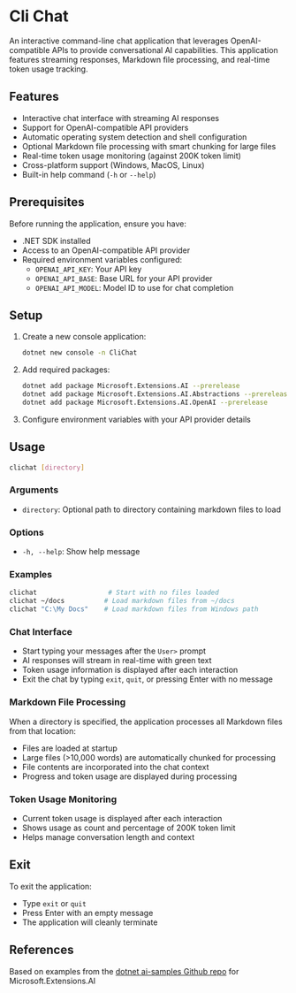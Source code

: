 # Cli Chat

An interactive command-line chat application that leverages OpenAI-compatible APIs to provide conversational AI capabilities. This application features streaming responses, Markdown file processing, and real-time token usage tracking.

## Features

- Interactive chat interface with streaming AI responses
- Support for OpenAI-compatible API providers
- Automatic operating system detection and shell configuration
- Optional Markdown file processing with smart chunking for large files
- Real-time token usage monitoring (against 200K token limit)
- Cross-platform support (Windows, MacOS, Linux)
- Built-in help command (`-h` or `--help`)

## Prerequisites

Before running the application, ensure you have:

- .NET SDK installed
- Access to an OpenAI-compatible API provider
- Required environment variables configured:
  - `OPENAI_API_KEY`: Your API key
  - `OPENAI_API_BASE`: Base URL for your API provider
  - `OPENAI_API_MODEL`: Model ID to use for chat completion

## Setup

1. Create a new console application:

   ```bash
   dotnet new console -n CliChat
   ```

2. Add required packages:

   ```bash
   dotnet add package Microsoft.Extensions.AI --prerelease
   dotnet add package Microsoft.Extensions.AI.Abstractions --prerelease
   dotnet add package Microsoft.Extensions.AI.OpenAI --prerelease
   ```

3. Configure environment variables with your API provider details

## Usage

```bash
clichat [directory]
```

### Arguments

- `directory`: Optional path to directory containing markdown files to load

### Options

- `-h, --help`: Show help message

### Examples

```bash
clichat                  # Start with no files loaded
clichat ~/docs          # Load markdown files from ~/docs
clichat "C:\My Docs"    # Load markdown files from Windows path
```

### Chat Interface

- Start typing your messages after the `User>` prompt
- AI responses will stream in real-time with green text
- Token usage information is displayed after each interaction
- Exit the chat by typing `exit`, `quit`, or pressing Enter with no message

### Markdown File Processing

When a directory is specified, the application processes all Markdown files from that location:

- Files are loaded at startup
- Large files (>10,000 words) are automatically chunked for processing
- File contents are incorporated into the chat context
- Progress and token usage are displayed during processing

### Token Usage Monitoring

- Current token usage is displayed after each interaction
- Shows usage as count and percentage of 200K token limit
- Helps manage conversation length and context

## Exit

To exit the application:

- Type `exit` or `quit`
- Press Enter with an empty message
- The application will cleanly terminate

## References

Based on examples from the [dotnet ai-samples Github repo](https://github.com/dotnet/ai-samples/blob/main/src/microsoft-extensions-ai/openai/OpenAIExamples/Streaming.cs) for Microsoft.Extensions.AI
